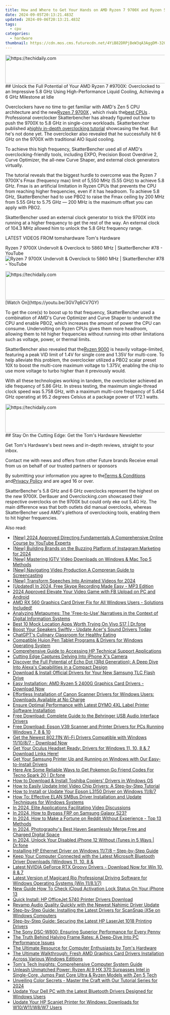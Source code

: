 ```yaml
---
title: How and Where to Get Your Hands on AMD Ryzen 7 9700X and Ryzen 5 9600X CPUs
date: 2024-09-05T20:13:21.483Z
updated: 2024-09-06T20:13:21.483Z
tags:
  - cpu
categories:
  - hardware
thumbnail: https://cdn.mos.cms.futurecdn.net/4YiB82DRPjBeW3qA3AggDM-320-80.jpg
---
```


<!-- affiliate ads begin -->
<a href="https://appsumo.8odi.net/c/5597632/2137412/7443" target="_top" id="2137412">
  <img src="//a.impactradius-go.com/display-ad/7443-2137412" border="0" alt="https://techidaily.com" width="728" height="90"/>
</a>
<img height="0" width="0" src="https://appsumo.8odi.net/i/5597632/2137412/7443" style="position:absolute;visibility:hidden;" border="0" />
<!-- affiliate ads end -->
## Unlock the Full Potential of Your AMD Ryzen 7 #9700X: Overclocked to an Impressive 5.8 GHz Using High-Performance Liquid Cooling, Achieving a 6 GHz Milestone at Idle

Overclockers have no time to get familiar with AMD's Zen 5 CPU architecture and the new[Ryzen 7 9700X](https://www.tomshardware.com/pc-components/cpus/amd-ryzen-5-9600x-cpu-review) , which rivals the[best CPUs](https://www.tomshardware.com/reviews/best-cpus,3986.html) . Professional overclocker Skatterbencher has already figured out how to push the 9700X to 5.8 GHz in single-core workloads. Skatterbencher published a[highly in-depth overclocking tutorial](https://skatterbencher.com/2024/08/07/skatterbencher-78-ryzen-7-9700x-overclocked-to-5860-mhz/) showcasing the feat. But he's not done yet. The overclocker also revealed that he successfully hit 6 GHz on the 9700X with traditional AIO liquid cooling.

 To achieve this high frequency, SkatterBencher used all of AMD's overclocking-friendly tools, including EXPO, Precision Boost Overdrive 2, Curve Optimizer, the all-new Curve Shaper, and external clock generators virtually.

 The tutorial reveals that the biggest hurdle to overcome was the Ryzen 7 9700X's Fmax (frequency max) limit of 5,550 MHz (5.55 GHz) to achieve 5.8 GHz. Fmax is an artificial limitation in Ryzen CPUs that prevents the CPU from reaching higher frequencies, even if it has headroom. To achieve 5.8 GHz, SkatterBencher had to use PBO2 to raise the Fmax ceiling by 200 MHz from 5.55 GHz to 5.75 GHz — 200 MHz is the maximum offset you can apply with PBO2\.

 SkatterBencher used an external clock generator to trick the 9700X into running at a higher frequency to get the rest of the way. An external clock of 104.3 MHz allowed him to unlock the 5.8 GHz frequency range.

 LATEST VIDEOS FROM tomshardware Tom's Hardware

 Ryzen 7 9700X Undervolt & Overclock to 5860 MHz | SkatterBencher #78 - YouTube ![Ryzen 7 9700X Undervolt & Overclock to 5860 MHz | SkatterBencher #78 - YouTube](https://img.youtube.com/vi/3GV7q6CV7GY/maxresdefault.jpg)

<!-- affiliate ads begin -->
<a href="https://appsumo.8odi.net/c/5597632/2129740/7443" target="_top" id="2129740">
  <img src="//a.impactradius-go.com/display-ad/7443-2129740" border="0" alt="https://techidaily.com" width="728" height="90"/>
</a>
<img height="0" width="0" src="https://appsumo.8odi.net/i/5597632/2129740/7443" style="position:absolute;visibility:hidden;" border="0" />
<!-- affiliate ads end -->
[Watch On](https://youtu.be/3GV7q6CV7GY)

 To get the core(s) to boost up to that frequency, SkatterBencher used a combination of AMD's Curve Optimizer and Curve Shaper to undervolt the CPU and enable PBO2, which increases the amount of power the CPU can consume. Undervolting on Ryzen CPUs gives them more headroom, allowing them to hit higher frequencies without running into other limitations such as voltage, power, or thermal limits.

 SkatterBencher also revealed that the[Ryzen 9000](https://www.tomshardware.com/pc-components/cpus/amd-announces-zen-5-ryzen-9000-processors-launches-in-july-four-new-ryzen-9-7-and-5-processors-with-a-16-ipc-improvement) is heavily voltage-limited, featuring a peak VID limit of 1.4V for single core and 1.35V for multi-core. To help alleviate this problem, the overclocker utilized a PBO2 scalar preset 10X to boost the multi-core maximum voltage to 1.375V, enabling the chip to use more voltage to turbo higher than it previously would.

 With all these technologies working in tandem, the overclocker achieved an idle frequency of 5.86 GHz. In stress testing, the maximum single-thread clock speed was 5.758 GHz, with a maximum multi-core frequency of 5.454 GHz operating at 95.2 degrees Celsius at a package power of 172.1 watts.

<!-- affiliate ads begin -->
<a href="https://unicoeye.pxf.io/c/5597632/2134228/18498" target="_top" id="2134228">
  <img src="//a.impactradius-go.com/display-ad/18498-2134228" border="0" alt="https://techidaily.com" width="728" height="90"/>
</a>
<img height="0" width="0" src="https://unicoeye.pxf.io/i/5597632/2134228/18498" style="position:absolute;visibility:hidden;" border="0" />
<!-- affiliate ads end -->
## Stay On the Cutting Edge: Get the Tom's Hardware Newsletter

 Get Tom's Hardware's best news and in-depth reviews, straight to your inbox.

 Contact me with news and offers from other Future brands  Receive email from us on behalf of our trusted partners or sponsors

 By submitting your information you agree to the[Terms & Conditions](https://futureplc.com/terms-conditions/) and[Privacy Policy](https://futureplc.com/privacy-policy/) and are aged 16 or over.

 SkatterBencher's 5.8 GHz and 6 GHz overclocks represent the highest on the new 9700X. Der8auer and Overclocking.com showcased their respective overclocks on the 9700X but could only eke out 5.4G Hz. The main difference was that both outlets did manual overclocks, whereas SkatterBencher used AMD's plethora of overclocking tools, enabling them to hit higher frequencies.


<ins class="adsbygoogle"
     style="display:block"
     data-ad-format="autorelaxed"
     data-ad-client="ca-pub-7571918770474297"
     data-ad-slot="1223367746"></ins>



<ins class="adsbygoogle"
     style="display:block"
     data-ad-client="ca-pub-7571918770474297"
     data-ad-slot="8358498916"
     data-ad-format="auto"
     data-full-width-responsive="true"></ins>

<span class="atpl-alsoreadstyle">Also read:</span>
<div><ul>
<li><a href="https://youtube-docs.techidaily.com/024-approved-directing-fundamentals-a-comprehensive-online-course-by-youtube-experts/"><u>[New] 2024 Approved Directing Fundamentals A Comprehensive Online Course by YouTube Experts</u></a></li>
<li><a href="https://instagram-videos.techidaily.com/new-building-brands-on-the-buzzing-platform-of-instagram-marketing-for-2024/"><u>[New] Building Brands on the Buzzing Platform of Instagram Marketing for 2024</u></a></li>
<li><a href="https://instagram-video-recordings.techidaily.com/new-mastering-igtv-video-downloads-on-windows-and-mac-top-5-methods/"><u>[New] Mastering IGTV Video Downloads on Windows & Mac Top 5 Methods</u></a></li>
<li><a href="https://screen-video-capture.techidaily.com/new-navigating-video-production-a-compreran-guide-to-screencasting/"><u>[New] Navigating Video Production A Compreran Guide to Screencasting</u></a></li>
<li><a href="https://screen-recording.techidaily.com/new-transform-speeches-into-animated-videos-for-2024/"><u>[New] Transform Speeches Into Animated Videos for 2024</u></a></li>
<li><a href="https://visual-screen-recording.techidaily.com/updated-in-2024-free-skype-recording-made-easy-mp3-edition/"><u>[Updated] In 2024, Free Skype Recording Made Easy - MP3 Edition</u></a></li>
<li><a href="https://facebook-video-content.techidaily.com/2024-approved-elevate-your-video-game-with-fb-upload-on-pc-and-android/"><u>2024 Approved Elevate Your Video Game with FB Upload on PC and Android</u></a></li>
<li><a href="https://hardware-updates.techidaily.com/1722960017247-amd-rx-560-graphics-card-driver-fix-for-all-windows-users-solutions-included/"><u>AMD RX 560 Graphics Card Driver Fix for All Windows Users - Solutions Included!</u></a></li>
<li><a href="https://tech-hub.techidaily.com/analyzing-metapumes-the-free-to-use-narratives-in-the-context-of-digital-information-systems/"><u>Analyzing Metapumes: The 'Free-to-Use' Narratives in the Context of Digital Information Systems</u></a></li>
<li><a href="https://fake-location.techidaily.com/best-10-mock-location-apps-worth-trying-on-vivo-s17-drfone-by-drfone-virtual-android/"><u>Best 10 Mock Location Apps Worth Trying On Vivo S17 | Dr.fone</u></a></li>
<li><a href="https://hardware-updates.techidaily.com/boost-your-speakers-swiftly-update-acers-sound-drivers-today/"><u>Boost Your Speakers Swiftly - Update Acer's Sound Drivers Today</u></a></li>
<li><a href="https://tech-savvy.techidaily.com/chatgpts-culinary-classroom-for-healthy-eating/"><u>ChatGPT's Culinary Classroom for Healthy Eating</u></a></li>
<li><a href="https://hardware-updates.techidaily.com/compatible-huion-pen-tablet-programs-and-drivers-for-windows-operating-system/"><u>Compatible Huion Pen Tablet Programs & Drivers for Windows Operating System</u></a></li>
<li><a href="https://hardware-updates.techidaily.com/comprehensive-guide-to-accessing-hp-technical-support-applications/"><u>Comprehensive Guide to Accessing HP Technical Support Applications</u></a></li>
<li><a href="https://extra-hints.techidaily.com/cutting-edge-captures-delving-into-iphone-xs-camera/"><u>Cutting Edge Captures Delving Into iPhone X's Camera</u></a></li>
<li><a href="https://buynow-reviews.techidaily.com/discover-the-full-potential-of-echo-dot-3rd-generation-a-deep-dive-into-alexas-capabilities-in-a-compact-design/"><u>Discover the Full Potential of Echo Dot (3Rd Generation): A Deep Dive Into Alexa's Capabilities in a Compact Design</u></a></li>
<li><a href="https://hardware-updates.techidaily.com/download-and-install-official-drivers-for-your-new-samsung-tlc-flash-drive/"><u>Download & Install Official Drivers for Your New Samsung TLC Flash Drive</u></a></li>
<li><a href="https://hardware-updates.techidaily.com/easy-installation-amd-ryzen-5-2400g-graphics-card-drivers-download-now/"><u>Easy Installation: AMD Ryzen 5 2400G Graphics Card Drivers - Download Now</u></a></li>
<li><a href="https://hardware-updates.techidaily.com/effortless-installation-of-canon-scanner-drivers-for-windows-users-downloads-available-at-no-charge/"><u>Effortless Installation of Canon Scanner Drivers for Windows Users: Downloads Available at No Charge</u></a></li>
<li><a href="https://hardware-updates.techidaily.com/ensure-optimal-performance-with-latest-dymo-4xl-label-printer-software-installation/"><u>Ensure Optimal Performance with Latest DYMO 4XL Label Printer Software Installation</u></a></li>
<li><a href="https://hardware-updates.techidaily.com/free-download-complete-guide-to-the-behringer-usb-audio-interface-drivers/"><u>Free Download: Complete Guide to the Behringer USB Audio Interface Drivers</u></a></li>
<li><a href="https://hardware-updates.techidaily.com/free-download-epson-v39-scanner-and-printer-drivers-for-pcs-running-windows-7-8-and-10/"><u>Free Download: Epson V39 Scanner and Printer Drivers for PCs Running Windows 7, 8 & 10</u></a></li>
<li><a href="https://hardware-updates.techidaily.com/get-the-newest-80211n-wi-fi-drivers-compatible-with-windows-111087-download-now/"><u>Get the Newest 802.11N Wi-Fi Drivers Compatible with Windows 11/10/8/7 - Download Now</u></a></li>
<li><a href="https://hardware-updates.techidaily.com/get-your-oculus-headset-ready-drivers-for-windows-11-10-8-and-7-download-links-here/"><u>Get Your Oculus Headset Ready: Drivers for Windows 11, 10, 8 & 7 Download Links Here!</u></a></li>
<li><a href="https://hardware-updates.techidaily.com/get-your-samsung-printer-up-and-running-on-windows-with-our-easy-to-install-drivers/"><u>Get Your Samsung Printer Up and Running on Windows with Our Easy-to-Install Drivers</u></a></li>
<li><a href="https://pokemon-go-android.techidaily.com/here-are-some-reliable-ways-to-get-pokemon-go-friend-codes-for-tecno-spark-20-drfone-by-drfone-virtual-android/"><u>Here Are Some Reliable Ways to Get Pokemon Go Friend Codes For Tecno Spark 20 | Dr.fone</u></a></li>
<li><a href="https://hardware-updates.techidaily.com/how-to-download-and-install-toshiba-copiers-drivers-in-windows-os/"><u>How to Download & Install Toshiba Copiers' Drivers in Windows OS</u></a></li>
<li><a href="https://hardware-updates.techidaily.com/how-to-easily-update-intel-video-chip-drivers-a-step-by-step-tutorial/"><u>How to Easily Update Intel Video Chip Drivers: A Step-by-Step Tutorial</u></a></li>
<li><a href="https://hardware-updates.techidaily.com/how-to-install-or-update-your-epson-l3150-driver-on-windows-1187/"><u>How to Install or Update Your Epson L3150 Driver on Windows 11/8/7</u></a></li>
<li><a href="https://hardware-updates.techidaily.com/how-to-effective-elan-smbus-driver-installation-and-update-techniques-for-windows-systems/"><u>How To: Effective ELAN SMBus Driver Installation and Update Techniques for Windows Systems</u></a></li>
<li><a href="https://screen-capture.techidaily.com/in-2024-elite-applications-facilitating-video-discussions/"><u>In 2024, Elite Applications Facilitating Video Discussions</u></a></li>
<li><a href="https://android-frp.techidaily.com/in-2024-how-to-bypass-frp-on-samsung-galaxy-s23-by-drfone-android/"><u>In 2024, How to Bypass FRP on Samsung Galaxy S23?</u></a></li>
<li><a href="https://some-knowledge.techidaily.com/in-2024-how-to-make-a-fortune-on-reddit-without-experience-top-13-methods/"><u>In 2024, How to Make a Fortune on Reddit Without Experience - Top 13 Methods</u></a></li>
<li><a href="https://extra-skills.techidaily.com/in-2024-photographys-best-haven-seamlessly-merge-free-and-charged-digital-space/"><u>In 2024, Photography's Best Haven Seamlessly Merge Free and Charged Digital Space</u></a></li>
<li><a href="https://iphone-unlock.techidaily.com/in-2024-unlock-your-disabled-iphone-12-without-itunes-in-5-ways-drfone-by-drfone-ios/"><u>In 2024, Unlock Your Disabled iPhone 12 Without iTunes in 5 Ways | Dr.fone</u></a></li>
<li><a href="https://hardware-updates.techidaily.com/installing-hp-ethernet-driver-on-windows-1178-step-by-step-guide/"><u>Installing HP Ethernet Driver on Windows 11/7/8 – Step-by-Step Guide</u></a></li>
<li><a href="https://hardware-updates.techidaily.com/keep-your-computer-connected-with-the-latest-microsoft-bluetooth-driver-downloads-windows-11-10-8-and/"><u>Keep Your Computer Connected with the Latest Microsoft Bluetooth Driver Downloads (Windows 11, 10, 8 &</u></a></li>
<li><a href="https://hardware-updates.techidaily.com/latest-nvidia-geforce-rtx-groovy-drivers-download-now-for-win-10-8-and-7/"><u>Latest NVIDIA GeForce RTX Groovy Drivers - Download Now for Win 10, 8 & 7</u></a></li>
<li><a href="https://hardware-updates.techidaily.com/latest-version-of-magicard-rio-professional-driving-software-for-windows-operating-systems-win-11817/"><u>Latest Version of Magicard Rio Professional Driving Software for Windows Operating Systems (Win 11/8.1/7)</u></a></li>
<li><a href="https://activate-lock.techidaily.com/new-guide-how-to-check-icloud-activation-lock-status-on-your-iphone-13-by-drfone-ios/"><u>New Guide How To Check iCloud Activation Lock Status On Your iPhone 13</u></a></li>
<li><a href="https://hardware-updates.techidaily.com/quick-install-hp-officejet-5740-printer-drivers-download/"><u>Quick Install: HP OfficeJet 5740 Printer Drivers Download</u></a></li>
<li><a href="https://hardware-updates.techidaily.com/revamp-audio-quality-quickly-with-the-newest-nahimic-driver-update/"><u>Revamp Audio Quality Quickly with the Newest Nahimic Driver Update</u></a></li>
<li><a href="https://hardware-updates.techidaily.com/step-by-step-guide-installing-the-latest-drivers-for-scansnap-ix5e-on-windows-computers/"><u>Step-by-Step Guide: Installing the Latest Drivers for ScanSnap iX5e on Windows Computers</u></a></li>
<li><a href="https://hardware-updates.techidaily.com/step-by-step-guide-securing-the-latest-hp-laserjet-1018-printing-drivers/"><u>Step-by-Step Guide: Securing the Latest HP LaserJet 1018 Printing Drivers</u></a></li>
<li><a href="https://buynow-info.techidaily.com/the-sony-dsc-w800-ensuring-superior-performance-for-every-penny/"><u>The Sony DSC-W800: Ensuring Superior Performance for Every Penny</u></a></li>
<li><a href="https://win-able.techidaily.com/the-truth-behind-halving-frame-rates-a-deep-dive-into-pc-performance-issues/"><u>The Truth Behind Halving Frame Rates: A Deep-Dive Into PC Performance Issues</u></a></li>
<li><a href="https://hardware-updates.techidaily.com/the-ultimate-resource-for-computer-enthusiasts-by-toms-hardware/"><u>The Ultimate Resource for Computer Enthusiasts by Tom's Hardware</u></a></li>
<li><a href="https://hardware-updates.techidaily.com/the-ultimate-walkthrough-fresh-amd-graphics-card-drivers-installation-across-various-windows-editions/"><u>The Ultimate Walkthrough: Fresh AMD Graphics Card Drivers Installation Across Various Windows Editions</u></a></li>
<li><a href="https://hardware-updates.techidaily.com/toms-tech-insights-comprehensive-computer-system-guide/"><u>Tom's Tech Insights: Comprehensive Computer System Guide</u></a></li>
<li><a href="https://hardware-updates.techidaily.com/unleash-unmatched-power-ryzen-ai-9-hx-370-surpasses-intel-in-single-core-jumps-past-core-ultra-and-ryzen-models-with-zen-5-tech/"><u>Unleash Unmatched Power: Ryzen AI 9 HX 370 Surpasses Intel in Single-Core, Jumps Past Core Ultra & Ryzen Models with Zen 5 Tech</u></a></li>
<li><a href="https://some-skills.techidaily.com/unveiling-color-secrets-master-the-craft-with-our-tutorial-series-for-2024/"><u>Unveiling Color Secrets - Master the Craft with Our Tutorial Series for 2024</u></a></li>
<li><a href="https://hardware-updates.techidaily.com/update-your-dell-pc-with-the-latest-bluetooth-drivers-designed-for-windows-users/"><u>Update Your Dell PC with the Latest Bluetooth Drivers Designed for Windows Users</u></a></li>
<li><a href="https://hardware-updates.techidaily.com/1722962379673-update-your-hp-scanjet-printer-for-windows-downloads-for-w10w11w8w7-users/"><u>Update Your HP Scanjet Printer for Windows: Downloads for W10/W11/W8/W7 Users</u></a></li>
</ul></div>
